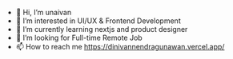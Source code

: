 - 👋 Hi, I’m unaivan
- 💞️ I’m interested in UI/UX & Frontend Development
- 🌱 I’m currently learning nextjs and product designer
- 👀 I’m looking for Full-time Remote Job
- 📫 How to reach me https://dinivannendragunawan.vercel.app/

<!---
unaivan22/unaivan22 is a ✨ special ✨ repository because its `README.md` (this file) appears on your GitHub profile.
You can click the Preview link to take a look at your changes.
--->
